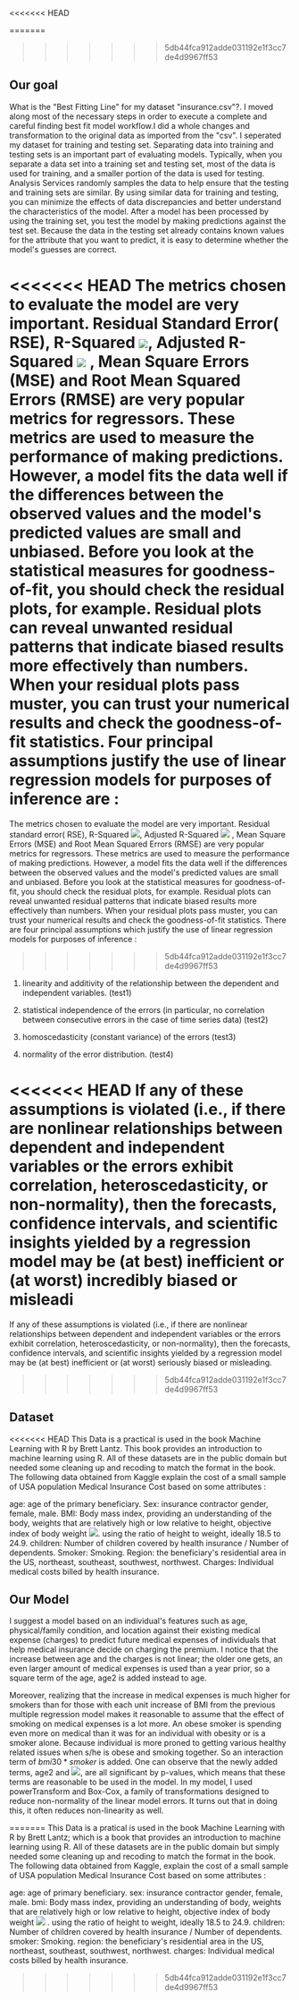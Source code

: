 
<<<<<<< HEAD

=======
>>>>>>> 5db44fca912adde031192e1f3cc7de4d9967ff53
## Our goal 

What is the "Best Fitting Line" for my dataset "insurance.csv"?.  I moved along most of the necessary steps in order to execute a complete and careful finding best fit model workflow.I did a whole changes and transformation to the original data as imported from the "csv". I seperated my dataset for training and testing set. Separating data into training and testing sets is an important part of evaluating models. Typically, when you separate a data set into a training set and testing set, most of the data is used for training, and a smaller portion of the data is used for testing. Analysis Services randomly samples the data to help ensure that the testing and training sets are similar. By using similar data for training and testing, you can minimize the effects of data discrepancies and better understand the characteristics of the model. After a model has been processed by using the training set, you test the model by making predictions against the test set. Because the data in the testing set already contains known values for the attribute that you want to predict, it is easy to determine whether the model's guesses are correct.


<<<<<<< HEAD
The metrics chosen to evaluate the model are very important. Residual Standard Error( RSE), R-Squared <img src="https://render.githubusercontent.com/render/math?math=(R^2)">, Adjusted R-Squared <img src="https://render.githubusercontent.com/render/math?math=(Adj R^2)"> , Mean Square Errors (MSE) and Root Mean Squared Errors (RMSE) are very popular metrics for regressors. These metrics are used to measure the performance of making predictions. However, a model fits the data well if the differences between the observed values and the model's predicted values are small and unbiased. Before you look at the statistical measures for goodness-of-fit, you should check the residual plots, for example. Residual plots can reveal unwanted residual patterns that indicate biased results more effectively than numbers. When your residual plots pass muster, you can trust your numerical results and check the goodness-of-fit statistics.  Four principal assumptions justify the use of linear regression models for purposes of inference are :
=======
The metrics chosen to evaluate the model are very important. Residual standard error( RSE), R-Squared <img src="https://render.githubusercontent.com/render/math?math=(R^2)">, Adjusted R-Squared <img src="https://render.githubusercontent.com/render/math?math=(Adj R^2)"> , Mean Square Errors (MSE) and Root Mean Squared Errors (RMSE) are very popular metrics for regressors. These metrics are used to measure the performance of making predictions. However, a model fits the data well if the differences between the observed values and the model's predicted values are small and unbiased. Before you look at the statistical measures for goodness-of-fit, you should check the residual plots, for example. Residual plots can reveal unwanted residual patterns that indicate biased results more effectively than numbers. When your residual plots pass muster, you can trust your numerical results and check the goodness-of-fit statistics.  There are four principal assumptions which justify the use of linear regression models for purposes of inference :
>>>>>>> 5db44fca912adde031192e1f3cc7de4d9967ff53


1. linearity and additivity of the relationship between the dependent and independent variables. (test1)

2. statistical independence of the errors (in particular, no correlation between consecutive errors in the case of time series data) (test2)

3. homoscedasticity (constant variance) of the errors (test3)

4. normality of the error distribution. (test4)

<<<<<<< HEAD
If any of these assumptions is violated (i.e., if there are nonlinear relationships between dependent and independent variables or the errors exhibit correlation, heteroscedasticity, or non-normality), then the forecasts, confidence intervals, and scientific insights yielded by a regression model may be (at best) inefficient or (at worst) incredibly biased or misleadi
=======
If any of these assumptions is violated (i.e., if there are nonlinear relationships between dependent and independent variables or the errors exhibit correlation, heteroscedasticity, or non-normality), then the forecasts, confidence intervals, and scientific insights yielded by a regression model may be (at best) inefficient or (at worst) seriously biased or misleading.
>>>>>>> 5db44fca912adde031192e1f3cc7de4d9967ff53



## Dataset

<<<<<<< HEAD
This Data is a practical is used in the book Machine Learning with R by Brett Lantz. This book provides an introduction to machine learning using R. All of these datasets are in the public domain but needed some cleaning up and recoding to match the format in the book. The following data obtained from Kaggle explain the cost of a small sample of USA population Medical Insurance Cost based on some attributes :

age: age of the primary beneficiary.
Sex: insurance contractor gender, female, male.
BMI: Body mass index, providing an understanding of the body, weights that are relatively high or low relative to height, objective index of body weight <img src="https://render.githubusercontent.com/render/math?math=(kg / m^2)">. using the ratio of height to weight, ideally 18.5 to 24.9.
children: Number of children covered by health insurance / Number of dependents.
Smoker: Smoking.
Region: the beneficiary's residential area in the US, northeast, southeast, southwest, northwest.
Charges: Individual medical costs billed by health insurance.

## Our Model 

I suggest a model based on an individual's features such as age, physical/family condition, and location against their existing medical expense (charges) to predict future medical expenses of individuals that help medical insurance decide on charging the premium. I notice that the increase between age and the charges is not linear; the older one gets, an even larger amount of medical expenses is used than a year prior, so a square term of the age,  age2 is added instead to age.


Moreover, realizing that the increase in medical expenses is much higher for smokers than for those with each unit increase of BMI from the previous multiple regression model makes it reasonable to assume that the effect of smoking on medical expenses is a lot more. An obese smoker is spending even more on medical than it was for an individual with obesity or is a smoker alone. Because individual is more proned to getting various healthy related issues when s/he is obese and smoking together. So an interaction term of $bmi30*smoker$ is added. One can observe that the newly added terms, age2 and <img src="https://render.githubusercontent.com/render/math?math=bmi30*smokers">, are all significant by p-values, which means that these terms are reasonable to be used in the model. In my model, I used powerTransform and Box-Cox, a family of transformations designed to reduce non-normality of the linear model errors. It turns out that in doing this, it often reduces non-linearity as well. 

=======
This Data is a pratical is used in the book Machine Learning with R by Brett Lantz; which is a book that provides an introduction to machine learning using R. All of these datasets are in the public domain but simply needed some cleaning up and recoding to match the format in the book. The following data obtained from Kaggle, explain the cost of a small sample of USA population Medical Insurance Cost based on some attributes :

age: age of primary beneficiary.
sex: insurance contractor gender, female, male.
bmi: Body mass index, providing an understanding of body, weights that are relatively high or low relative to height, objective index of body weight <img src="https://render.githubusercontent.com/render/math?math=(kg / m^2)"> . using the ratio of height to weight, ideally 18.5 to 24.9.
children: Number of children covered by health insurance / Number of dependents.
smoker: Smoking.
region: the beneficiary's residential area in the US, northeast, southeast, southwest, northwest.
charges: Individual medical costs billed by health insurance.
>>>>>>> 5db44fca912adde031192e1f3cc7de4d9967ff53
